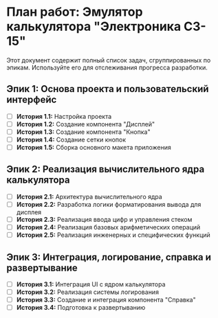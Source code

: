 # План работ: Эмулятор калькулятора "Электроника C3-15"

Этот документ содержит полный список задач, сгруппированных по эпикам. Используйте его для отслеживания прогресса разработки.

## Эпик 1: Основа проекта и пользовательский интерфейс

- [ ] **История 1.1:** Настройка проекта
- [ ] **История 1.2:** Создание компонента "Дисплей"
- [ ] **История 1.3:** Создание компонента "Кнопка"
- [ ] **История 1.4:** Создание сетки кнопок
- [ ] **История 1.5:** Сборка основного макета приложения

## Эпик 2: Реализация вычислительного ядра калькулятора

- [ ] **История 2.1:** Архитектура вычислительного ядра
- [ ] **История 2.2:** Разработка логики форматирования вывода для дисплея
- [ ] **История 2.3:** Реализация ввода цифр и управления стеком
- [ ] **История 2.4:** Реализация базовых арифметических операций
- [ ] **История 2.5:** Реализация инженерных и специфических функций

## Эпик 3: Интеграция, логирование, справка и развертывание

- [ ] **История 3.1:** Интеграция UI с ядром калькулятора
- [ ] **История 3.2:** Реализация системы логирования
- [ ] **История 3.3:** Создание и интеграция компонента "Справка"
- [ ] **История 3.4:** Подготовка к развертыванию
